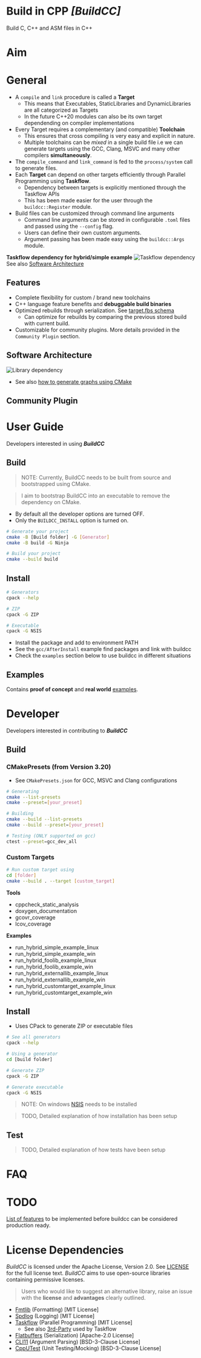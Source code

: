 # Build in CPP _[BuildCC]_

Build C, C++ and ASM files in C++

# Aim

# General

- A `compile` and `link` procedure is called a **Target**
  - This means that Executables, StaticLibraries and DynamicLibraries are all categorized as Targets
  - In the future C++20 modules can also be its own target dependending on compiler implementations
- Every Target requires a complementary (and compatible) **Toolchain**
  - This ensures that cross compiling is very easy and explicit in nature.
  - Multiple toolchains can be _mixed_ in a single build file i.e we can generate targets using the GCC, Clang, MSVC and many other compilers **simultaneously**.
- The `compile_command` and `link_command` is fed to the `process/system` call to generate files.
- Each **Target** can depend on other targets efficiently through Parallel Programming using **Taskflow**.
  - Dependency between targets is explicitly mentioned through the Taskflow APIs
  - This has been made easier for the user through the `buildcc::Register` module.
- Build files can be customized through command line arguments
  - Command line arguments can be stored in configurable `.toml` files and passed using the `--config` flag.
  - Users can define their own custom arguments.
  - Argument passing has been made easy using the `buildcc::Args` module.

**Taskflow dependency for hybrid/simple example**
![Taskflow dependency](example/hybrid/simple/graph.PNG)
See also [Software Architecture](#software-architecture)

## Features

- Complete flexibility for custom / brand new toolchains
- C++ language feature benefits and **debuggable build binaries**
- Optimized rebuilds through serialization. See [target.fbs schema](buildcc/lib/target/fbs/target.fbs)
  - Can optimize for rebuilds by comparing the previous stored build with current build.
- Customizable for community plugins. More details provided in the `Community Plugin` section.

## Software Architecture

![Library dependency](doc/software_architecture/buildcc_core_dep.PNG)

- See also [how to generate graphs using CMake](doc/software_architecture/generate_cmake_graphviz.md)

## Community Plugin

# User Guide

Developers interested in using **_BuildCC_**

## Build

> NOTE: Currently, BuildCC needs to be built from source and bootstrapped using CMake.

> I aim to bootstrap BuildCC into an executable to remove the dependency on CMake.

- By default all the developer options are turned OFF.
- Only the `BUILDCC_INSTALL` option is turned on.

```bash
# Generate your project
cmake -B [Build folder] -G [Generator]
cmake -B build -G Ninja

# Build your project
cmake --build build
```

## Install

```bash
# Generators
cpack --help

# ZIP
cpack -G ZIP

# Executable
cpack -G NSIS
```
- Install the package and add to environment PATH
- See the `gcc/AfterInstall` example find packages and link with buildcc
- Check the `examples` section below to use buildcc in different situations

## Examples

Contains **proof of concept** and **real world** [examples](example/README.md).

# Developer

Developers interested in contributing to **_BuildCC_**

## Build

### CMakePresets (from Version 3.20)

- See `CMakePresets.json` for GCC, MSVC and Clang configurations
```bash
# Generating
cmake --list-presets
cmake --preset=[your_preset]

# Building
cmake --build --list-presets
cmake --build --preset=[your_preset]

# Testing (ONLY supported on gcc)
ctest --preset=gcc_dev_all
```

### Custom Targets

```bash
# Run custom target using
cd [folder]
cmake --build . --target [custom_target]
```

**Tools**
- cppcheck_static_analysis
- doxygen_documentation
- gcovr_coverage
- lcov_coverage

**Examples**
- run_hybrid_simple_example_linux
- run_hybrid_simple_example_win
- run_hybrid_foolib_example_linux
- run_hybrid_foolib_example_win
- run_hybrid_externallib_example_linux
- run_hybrid_externallib_example_win
- run_hybrid_customtarget_example_linux
- run_hybrid_customtarget_example_win


## Install

- Uses CPack to generate ZIP or executable files
```bash
# See all generators
cpack --help

# Using a generator
cd [build folder]

# Generate ZIP
cpack -G ZIP

# Generate executable
cpack -G NSIS
```

> NOTE: On windows [NSIS](https://nsis.sourceforge.io/Main_Page) needs to be installed

> TODO, Detailed explanation of how installation has been setup

## Test

> TODO, Detailed explanation of how tests have been setup

# FAQ

# TODO

[List of features](TODO.md) to be implemented before buildcc can be considered production ready.

# License Dependencies

_BuildCC_ is licensed under the Apache License, Version 2.0. See [LICENSE](LICENSE) for the full license text. _BuildCC_ aims to use open-source libraries containing permissive licenses. 

> Users who would like to suggest an alternative library, raise an issue with the **license** and **advantages** clearly outlined.

- [Fmtlib](https://github.com/fmtlib/fmt) (Formatting) [MIT License]
- [Spdlog](https://github.com/gabime/spdlog) (Logging) [MIT License]
- [Taskflow](https://github.com/taskflow/taskflow) (Parallel Programming) [MIT License]
  - See also [3rd-Party](https://github.com/taskflow/taskflow/tree/master/3rd-party) used by Taskflow
- [Flatbuffers](https://github.com/google/flatbuffers) (Serialization) [Apache-2.0 License]
- [CLI11](https://github.com/CLIUtils/CLI11) (Argument Parsing) [BSD-3-Clause License]
- [CppUTest](https://github.com/cpputest/cpputest) (Unit Testing/Mocking) [BSD-3-Clause License]
